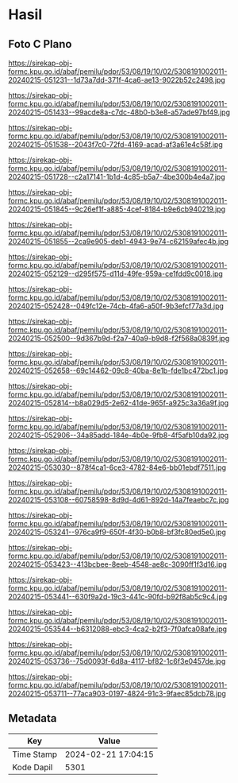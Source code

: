 # Hasil

## Foto C Plano

https://sirekap-obj-formc.kpu.go.id/abaf/pemilu/pdpr/53/08/19/10/02/5308191002011-20240215-051231--1d73a7dd-371f-4ca6-ae13-9022b52c2498.jpg

https://sirekap-obj-formc.kpu.go.id/abaf/pemilu/pdpr/53/08/19/10/02/5308191002011-20240215-051433--99acde8a-c7dc-48b0-b3e8-a57ade97bf49.jpg

https://sirekap-obj-formc.kpu.go.id/abaf/pemilu/pdpr/53/08/19/10/02/5308191002011-20240215-051538--2043f7c0-72fd-4169-acad-af3a61e4c58f.jpg

https://sirekap-obj-formc.kpu.go.id/abaf/pemilu/pdpr/53/08/19/10/02/5308191002011-20240215-051728--c2a17141-1b1d-4c85-b5a7-4be300b4e4a7.jpg

https://sirekap-obj-formc.kpu.go.id/abaf/pemilu/pdpr/53/08/19/10/02/5308191002011-20240215-051845--9c26ef1f-a885-4cef-8184-b9e6cb940219.jpg

https://sirekap-obj-formc.kpu.go.id/abaf/pemilu/pdpr/53/08/19/10/02/5308191002011-20240215-051855--2ca9e905-deb1-4943-9e74-c62159afec4b.jpg

https://sirekap-obj-formc.kpu.go.id/abaf/pemilu/pdpr/53/08/19/10/02/5308191002011-20240215-052129--d295f575-d11d-49fe-959a-ce1fdd9c0018.jpg

https://sirekap-obj-formc.kpu.go.id/abaf/pemilu/pdpr/53/08/19/10/02/5308191002011-20240215-052428--049fc12e-74cb-4fa6-a50f-9b3efcf77a3d.jpg

https://sirekap-obj-formc.kpu.go.id/abaf/pemilu/pdpr/53/08/19/10/02/5308191002011-20240215-052500--9d367b9d-f2a7-40a9-b9d8-f2f568a0839f.jpg

https://sirekap-obj-formc.kpu.go.id/abaf/pemilu/pdpr/53/08/19/10/02/5308191002011-20240215-052658--69c14462-09c8-40ba-8e1b-fde1bc472bc1.jpg

https://sirekap-obj-formc.kpu.go.id/abaf/pemilu/pdpr/53/08/19/10/02/5308191002011-20240215-052814--b8a029d5-2e62-41de-965f-a925c3a36a9f.jpg

https://sirekap-obj-formc.kpu.go.id/abaf/pemilu/pdpr/53/08/19/10/02/5308191002011-20240215-052906--34a85add-184e-4b0e-9fb8-4f5afb10da92.jpg

https://sirekap-obj-formc.kpu.go.id/abaf/pemilu/pdpr/53/08/19/10/02/5308191002011-20240215-053030--878f4ca1-6ce3-4782-84e6-bb01ebdf7511.jpg

https://sirekap-obj-formc.kpu.go.id/abaf/pemilu/pdpr/53/08/19/10/02/5308191002011-20240215-053108--60758598-8d9d-4d61-892d-14a7feaebc7c.jpg

https://sirekap-obj-formc.kpu.go.id/abaf/pemilu/pdpr/53/08/19/10/02/5308191002011-20240215-053241--976ca9f9-650f-4f30-b0b8-bf3fc80ed5e0.jpg

https://sirekap-obj-formc.kpu.go.id/abaf/pemilu/pdpr/53/08/19/10/02/5308191002011-20240215-053423--413bcbee-8eeb-4548-ae8c-3090ff1f3d16.jpg

https://sirekap-obj-formc.kpu.go.id/abaf/pemilu/pdpr/53/08/19/10/02/5308191002011-20240215-053441--630f9a2d-19c3-441c-90fd-b92f8ab5c9c4.jpg

https://sirekap-obj-formc.kpu.go.id/abaf/pemilu/pdpr/53/08/19/10/02/5308191002011-20240215-053544--b6312088-ebc3-4ca2-b2f3-7f0afca08afe.jpg

https://sirekap-obj-formc.kpu.go.id/abaf/pemilu/pdpr/53/08/19/10/02/5308191002011-20240215-053736--75d0093f-6d8a-4117-bf82-1c6f3e0457de.jpg

https://sirekap-obj-formc.kpu.go.id/abaf/pemilu/pdpr/53/08/19/10/02/5308191002011-20240215-053711--77aca903-0197-4824-91c3-9faec85dcb78.jpg


## Metadata

| Key        | Value               |
| ---------- | ------------------- |
| Time Stamp | 2024-02-21 17:04:15 |
| Kode Dapil | 5301                |



